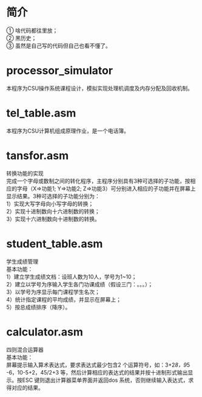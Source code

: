 # 简介
① 啥代码都往里放；  
② 黑历史；  
③ 虽然是自己写的代码但自己也看不懂了。   

# processor_simulator
本程序为CSU操作系统课程设计，模拟实现处理机调度及内存分配及回收机制。

# tel_table.asm
本程序为CSU计算机组成原理作业，是一个电话簿。

# tansfor.asm
转换功能的实现  
完成一个字母或数制之间的转化程序，主程序分别具有3种可选择的子功能，按相应的字母（X=>功能1; Y=>功能2; Z=>功能3）可分别进入相应的子功能并在屏幕上显示结果。3种可选择的子功能分别为：  
1）实现大写字母向小写字母的转换；  
2）实现十进制数向十六进制数的转换；  
3）实现十六进制数向十进制数的转换。  

# student_table.asm
学生成绩管理  
基本功能：  
1）建立学生成绩文档：设班人数为10人，学号为1~10；  
2）建立以学号为序输入学生各门功课成绩（假设三门：。。。）；  
3）以学号为序显示每门课程学生名次；  
4）统计指定课程的平均成绩，并显示在屏幕上；  
5）按总成绩排序（降序）。  

# calculator.asm
四则混合运算器  
基本功能：  
屏幕提示输入算术表达式，要求表达式最少包含2 个运算符号，如：3+2*8，9*5 -6，10-5+2，45/2+3 等，然后计算相应的表达式的结果并按十进制形式输出显示。按ESC 键则退出计算器菜单界面并返回dos 系统，否则继续输入表达式，求得对应的结果。
